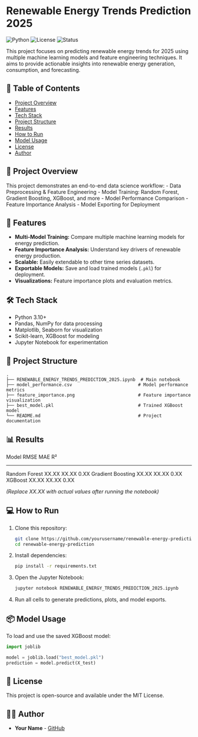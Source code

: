 # Renewable Energy Trends Prediction 2025

![Python](https://img.shields.io/badge/Python-3.8%2B-blue)
![License](https://img.shields.io/badge/License-MIT-green)
![Status](https://img.shields.io/badge/Status-Complete-brightgreen)

This project focuses on predicting renewable energy trends for 2025
using multiple machine learning models and feature engineering
techniques. It aims to provide actionable insights into renewable energy
generation, consumption, and forecasting.

## 📑 Table of Contents

-   [Project Overview](#-project-overview)
-   [Features](#-features)
-   [Tech Stack](#%EF%B8%8F-tech-stack)
-   [Project Structure](#-project-structure)
-   [Results](#-results)
-   [How to Run](#-how-to-run)
-   [Model Usage](#-model-usage)
-   [License](#-license)
-   [Author](#-author)

## 📌 Project Overview

This project demonstrates an end-to-end data science workflow: - Data
Preprocessing & Feature Engineering - Model Training: Random Forest,
Gradient Boosting, XGBoost, and more - Model Performance Comparison -
Feature Importance Analysis - Model Exporting for Deployment

## 🚀 Features

-   **Multi-Model Training:** Compare multiple machine learning models
    for energy prediction.
-   **Feature Importance Analysis:** Understand key drivers of renewable
    energy production.
-   **Scalable:** Easily extendable to other time series datasets.
-   **Exportable Models:** Save and load trained models (`.pkl`) for
    deployment.
-   **Visualizations:** Feature importance plots and evaluation metrics.

## 🛠️ Tech Stack

-   Python 3.10+
-   Pandas, NumPy for data processing
-   Matplotlib, Seaborn for visualization
-   Scikit-learn, XGBoost for modeling
-   Jupyter Notebook for experimentation

## 📂 Project Structure

    .
    ├── RENEWABLE_ENERGY_TRENDS_PREDICTION_2025.ipynb  # Main notebook
    ├── model_performance.csv                         # Model performance metrics
    ├── feature_importance.png                        # Feature importance visualization
    ├── best_model.pkl                                # Trained XGBoost model
    └── README.md                                     # Project documentation

## 📊 Results

  Model               RMSE    MAE     R²
  ------------------- ------- ------- ------
  Random Forest       XX.XX   XX.XX   0.XX
  Gradient Boosting   XX.XX   XX.XX   0.XX
  XGBoost             XX.XX   XX.XX   0.XX

*(Replace XX.XX with actual values after running the notebook)*

## 💻 How to Run

1.  Clone this repository:

    ``` bash
    git clone https://github.com/yourusername/renewable-energy-prediction.git
    cd renewable-energy-prediction
    ```

2.  Install dependencies:

    ``` bash
    pip install -r requirements.txt
    ```

3.  Open the Jupyter Notebook:

    ``` bash
    jupyter notebook RENEWABLE_ENERGY_TRENDS_PREDICTION_2025.ipynb
    ```

4.  Run all cells to generate predictions, plots, and model exports.

## 📦 Model Usage

To load and use the saved XGBoost model:

``` python
import joblib

model = joblib.load("best_model.pkl")
prediction = model.predict(X_test)
```

## 📝 License

This project is open-source and available under the MIT License.

## 👨‍💻 Author

-   **Your Name** - [GitHub](https://github.com/yourusername)
